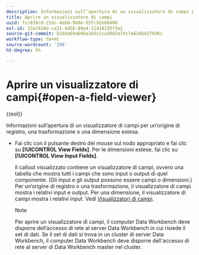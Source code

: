 ```yaml
---
description: Informazioni sull’apertura di un visualizzatore di campi per un’origine di registro, una trasformazione o una dimensione estesa.
title: Aprire un visualizzatore di campi
uuid: fcc839cd-21dc-4eb0-9b8e-55fc92e6d400
exl-id: 32a7418e-ca31-4d56-89a4-11416135f3e2
source-git-commit: b1dda69a606a16dccca30d2a74c7e63dbd27936c
workflow-type: tm+mt
source-wordcount: '156'
ht-degree: 5%

---
```


# Aprire un visualizzatore di campi{#open-a-field-viewer}

{{eol}}

Informazioni sull’apertura di un visualizzatore di campi per un’origine di registro, una trasformazione o una dimensione estesa.

* Fai clic con il pulsante destro del mouse sul nodo appropriato e fai clic su **[!UICONTROL View Fields]**. Per le dimensioni estese, fai clic su **[!UICONTROL View Input Fields]**.

   Il callout visualizzato contiene un visualizzatore di campi, ovvero una tabella che mostra tutti i campi che sono input o output di quel componente. (Gli input e gli output possono essere campi o dimensioni.) Per un’origine di registro o una trasformazione, il visualizzatore di campi mostra i relativi input e output. Per una dimensione, il visualizzatore di campi mostra i relativi input. Vedi [Visualizzatori di campi](../../../../../home/c-get-started/c-admin-intrf/c-dataset-mgrs/c-fld-vwrs/c-fld-vwrs.md#concept-194cb94501564145ae059e53c0e4bec3).

   >[!NOTE]
   >
   >Per aprire un visualizzatore di campi, il computer Data Workbench deve disporre dell’accesso di rete al server Data Workbench in cui risiede il set di dati. Se il set di dati si trova in un cluster di server Data Workbench, il computer Data Workbench deve disporre dell&#39;accesso di rete al server di Data Workbench master nel cluster.
